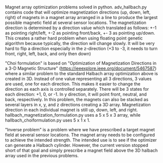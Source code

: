 Magnet array optimization problems solved in python.
adv_hallbach.py contains code that will optimize magnetization directions (up, down, left, right) of magnets in a magnet array arranged in a line to produce the largest possible magnetic field at several sensor locations. 
The magnetization direction is determined by a direction value which translated as follows: +-1 as pointing right/left, +-2 as pointing front/back, +- 3 as pointing up/down. 
This creates a rather hard problem when using floating point genetic algorithm because typically, the direction will change slowly. It will be very hard to flip a direction especially in the z-direction (+3 to -3, it needs to turn front, right, left, back, and only then down)  

"Choi formulation" is based on "Optimization of Magnetization Directions in a 3-D Magnetic Structure" (https://ieeexplore.ieee.org/document/5467587) where a similar problem to the standard Halbach array optimization above is created in 3D.
Instead of one value representing all 3 directions, 3 values are used, one for each direction. This makes it easier to change the direction as each axis is controlled separately. 
There will be 3 states for each direction: +1, 0, or -1. In y direction, it will point front, neutral, and back, respectively.
In this problem, the magnets can also be stacked as several layers in x, y, and z directions creating a 3D array. Magnetization direction in each individual magnet is still up, down, left, and right.
hallbach_magnetization_formulation.py uses a 5 x 5 x 3 array, while hallbach_choiformulation.py uses 5 x 1 x 1.

"Inverse problem" is a problem where we have prescribed a target magnet field at several sensor locations. The magnet array needs to be configured to achieve the intended strength. 
The intended use is to see if the optimizer can generate a Halbach cylinder. However, the current version stopped short of that goal and simply prescribe a magnet field above the 3D halbach array used in the previous problems.
